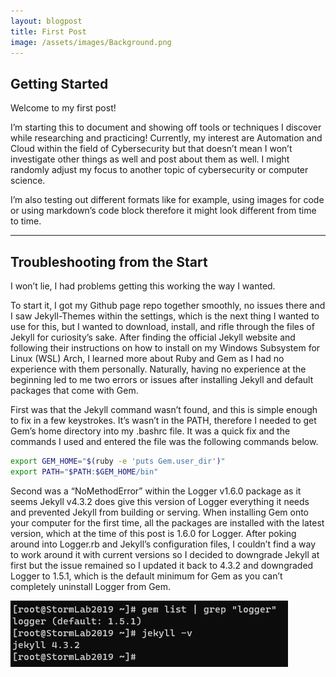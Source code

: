 ```yaml
---
layout: blogpost
title: First Post
image: /assets/images/Background.png
---
```

## Getting Started
Welcome to my first post!

I’m starting this to document and showing off tools or techniques I discover while researching and practicing! Currently, my interest are Automation and Cloud within the field of Cybersecurity but that doesn’t mean I won’t investigate other things as well and post about them as well. I might randomly adjust my focus to another topic of cybersecurity or computer science.

I’m also testing out different formats like for example, using images for code or using markdown’s code block therefore it might look different from time to time.


---

## Troubleshooting from the Start
I won’t lie, I had problems getting this working the way I wanted.

To start it, I got my Github page repo together smoothly, no issues there and I saw Jekyll-Themes within the settings, which is the next thing I wanted to use for this, but I wanted to download, install, and rifle through the files of Jekyll for curiosity’s sake. After finding the official Jekyll website and following their instructions on how to install on my Windows Subsystem for Linux (WSL) Arch, I learned more about Ruby and Gem as I had no experience with them personally. Naturally, having no experience at the beginning led to me two errors or issues after installing Jekyll and default packages that come with Gem.

First was that the Jekyll command wasn’t found, and this is simple enough to fix in a few keystrokes. It’s wasn’t in the PATH, therefore I needed to get Gem’s home directory into my .bashrc file. It was a quick fix and the commands I used and entered the file was the following commands below. 

``` bash
export GEM_HOME="$(ruby -e 'puts Gem.user_dir')"
export PATH="$PATH:$GEM_HOME/bin" 
```

Second was a “NoMethodError” within the Logger v1.6.0 package as it seems Jekyll v4.3.2 does give this version of Logger everything it needs and prevented Jekyll from building or serving. When installing Gem onto your computer for the first time, all the packages are installed with the latest version, which at the time of this post is 1.6.0 for Logger. After poking around into Logger.rb and Jekyll’s configuration files, I couldn’t find a way to work around it with current versions so I decided to downgrade Jekyll at first but the issue remained so I updated it back to 4.3.2 and downgraded Logger to 1.5.1, which is the default minimum for Gem as you can’t completely uninstall Logger from Gem.

![Cli image showing Logger and Jekyll versions](/assets/images/blog-images/gem_Logger-1-5-1_Jekyll-4-3-2.png)
